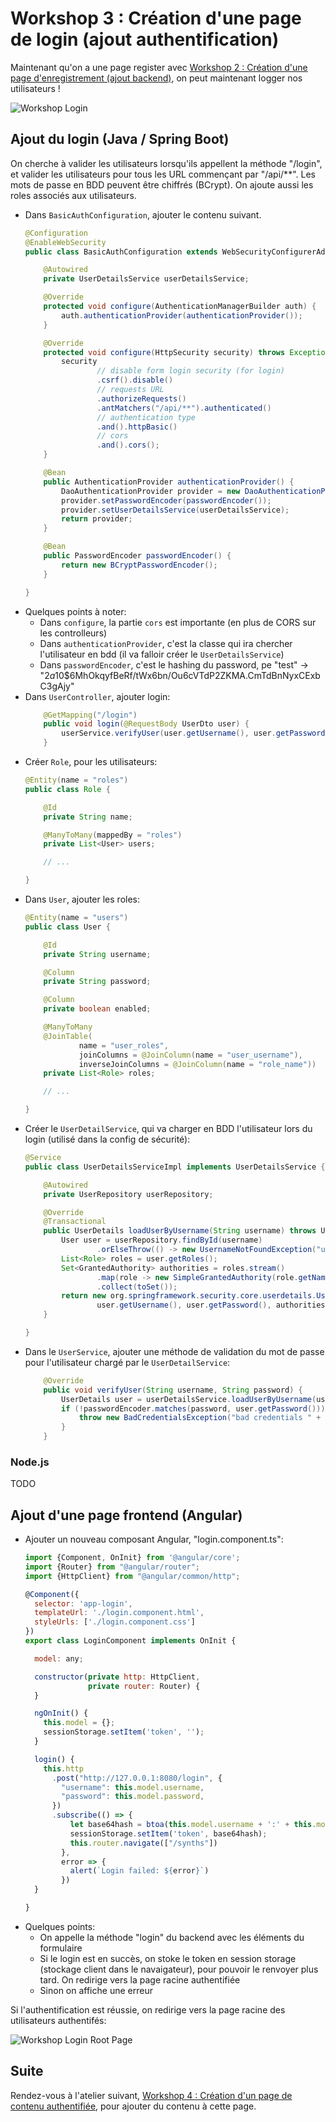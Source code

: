 # Workshop 3 : Création d'une page de login (ajout authentification)

Maintenant qu'on a une page register avec [Workshop 2 : Création d'une page d'enregistrement (ajout backend)](2-backend), on peut maintenant logger nos utilisateurs !

![Workshop Login](workshop-login.png)

## Ajout du login (Java / Spring Boot)

On cherche à valider les utilisateurs lorsqu'ils appellent la méthode "/login", et valider les utilisateurs pour tous les URL commençant par "/api/**". Les mots de passe en BDD peuvent être chiffrés (BCrypt). On ajoute aussi les roles associés aux utilisateurs.

- Dans `BasicAuthConfiguration`, ajouter le contenu suivant.
    ```java
    @Configuration
    @EnableWebSecurity
    public class BasicAuthConfiguration extends WebSecurityConfigurerAdapter {
    
        @Autowired
        private UserDetailsService userDetailsService;
    
        @Override
        protected void configure(AuthenticationManagerBuilder auth) {
            auth.authenticationProvider(authenticationProvider());
        }
    
        @Override
        protected void configure(HttpSecurity security) throws Exception {
            security
                    // disable form login security (for login)
                    .csrf().disable()
                    // requests URL
                    .authorizeRequests()
                    .antMatchers("/api/**").authenticated()
                    // authentication type
                    .and().httpBasic()
                    // cors
                    .and().cors();
        }
    
        @Bean
        public AuthenticationProvider authenticationProvider() {
            DaoAuthenticationProvider provider = new DaoAuthenticationProvider();
            provider.setPasswordEncoder(passwordEncoder());
            provider.setUserDetailsService(userDetailsService);
            return provider;
        }
    
        @Bean
        public PasswordEncoder passwordEncoder() {
            return new BCryptPasswordEncoder();
        }
    
    }
    ```
- Quelques points à noter:
    - Dans `configure`, la partie `cors` est importante (en plus de CORS sur les controlleurs)
    - Dans `authenticationProvider`, c'est la classe qui ira chercher l'utilisateur en bdd (il va falloir créer le `UserDetailsService`)
    - Dans `passwordEncoder`, c'est le hashing du password, pe "test" -> "$2a$10$6MhOkqyfBeRf/tWx6bn/Ou6cVTdP2ZKMA.CmTdBnNyxCExbC3gAjy"
- Dans `UserController`, ajouter login:
    ```java
        @GetMapping("/login")
        public void login(@RequestBody UserDto user) {
            userService.verifyUser(user.getUsername(), user.getPassword());
        }
    ```
- Créer `Role`, pour les utilisateurs:
    ```java
    @Entity(name = "roles")
    public class Role {
    
        @Id
        private String name;
    
        @ManyToMany(mappedBy = "roles")
        private List<User> users;
    
        // ...
    
    }
    ```
- Dans `User`, ajouter les roles:
    ```java
    @Entity(name = "users")
    public class User {
    
        @Id
        private String username;
    
        @Column
        private String password;
    
        @Column
        private boolean enabled;
    
        @ManyToMany
        @JoinTable(
                name = "user_roles",
                joinColumns = @JoinColumn(name = "user_username"),
                inverseJoinColumns = @JoinColumn(name = "role_name"))
        private List<Role> roles;
    
        // ...
    
    }
    ```
- Créer le `UserDetailService`, qui va charger en BDD l'utilisateur lors du login (utilisé dans la config de sécurité):
    ```java
    @Service
    public class UserDetailsServiceImpl implements UserDetailsService {
    
        @Autowired
        private UserRepository userRepository;
    
        @Override
        @Transactional
        public UserDetails loadUserByUsername(String username) throws UsernameNotFoundException {
            User user = userRepository.findById(username)
                    .orElseThrow(() -> new UsernameNotFoundException("user not found " + username));
            List<Role> roles = user.getRoles();
            Set<GrantedAuthority> authorities = roles.stream()
                    .map(role -> new SimpleGrantedAuthority(role.getName()))
                    .collect(toSet());
            return new org.springframework.security.core.userdetails.User(
                    user.getUsername(), user.getPassword(), authorities);
        }
    
    }
    ```
- Dans le `UserService`, ajouter une méthode de validation du mot de passe pour l'utilisateur chargé par le `UserDetailService`:
    ```java
        @Override
        public void verifyUser(String username, String password) {
            UserDetails user = userDetailsService.loadUserByUsername(username);
            if (!passwordEncoder.matches(password, user.getPassword())) {
                throw new BadCredentialsException("bad credentials " + username);
            }
        }
    ```

### Node.js

TODO

## Ajout d'une page frontend (Angular)

- Ajouter un nouveau composant Angular, "login.component.ts":
    ```javascript
    import {Component, OnInit} from '@angular/core';
    import {Router} from "@angular/router";
    import {HttpClient} from "@angular/common/http";
    
    @Component({
      selector: 'app-login',
      templateUrl: './login.component.html',
      styleUrls: ['./login.component.css']
    })
    export class LoginComponent implements OnInit {
    
      model: any;
    
      constructor(private http: HttpClient,
                  private router: Router) {
      }
    
      ngOnInit() {
        this.model = {};
        sessionStorage.setItem('token', '');
      }
    
      login() {
        this.http
          .post("http://127.0.0.1:8080/login", {
            "username": this.model.username,
            "password": this.model.password,
          })
          .subscribe(() => {
              let base64hash = btoa(this.model.username + ':' + this.model.password);
              sessionStorage.setItem('token', base64hash);
              this.router.navigate(["/synths"])
            },
            error => {
              alert(`Login failed: ${error}`)
            })
      }
    
    }
    ```
- Quelques points:
    - On appelle la méthode "login" du backend avec les éléments du formulaire
    - Si le login est en succès, on stoke le token en session storage (stockage client dans le navaigateur), pour pouvoir le renvoyer plus tard. On redirige vers la page racine authentifiée
    - Sinon on affiche une erreur

Si l'authentification est réussie, on redirige vers la page racine des utilisateurs authentifés:

![Workshop Login Root Page](workshop-login-root-page.png)

## Suite

Rendez-vous à l'atelier suivant, [Workshop 4 : Création d'un page de contenu authentifiée](4-contenu), pour ajouter du contenu à cette page.
